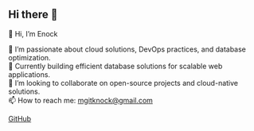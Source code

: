 ## Hi there 👋

👋 Hi, I’m Enock

👀 I’m passionate about cloud solutions, DevOps practices, and database optimization.  
🌱 Currently building efficient database solutions for scalable web applications.  
💞️ I’m looking to collaborate on open-source projects and cloud-native solutions.  
📫 How to reach me: mgitknock@gmail.com

[GitHub](https://github.com/enockmoindi/)  

